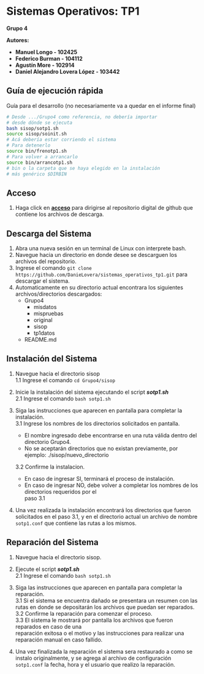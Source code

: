 # Sistemas Operativos: TP1 #  
**Grupo 4**  
  
**Autores:**  
- **Manuel Longo - 102425** 
- **Federico Burman - 104112**   
- **Agustín More - 102914**  
- **Daniel Alejandro Lovera López - 103442**

## Guía de ejecución rápida

Guía para el desarrollo (no necesariamente va a quedar en el informe final)

```sh
# Desde .../Grupo4 como referencia, no debería importar
# desde dónde se ejecuta
bash sisop/sotp1.sh
source sisop/soinit.sh
# Acá debería estar corriendo el sistema
# Para detenerlo
source bin/frenotp1.sh
# Para volver a arrancarlo
source bin/arrancotp1.sh
# bin o la carpeta que se haya elegido en la instalación
# más genérico $DIRBIN
```

## Acceso ##
1. Haga click en **[acceso](https://github.com/DanieLovera/sistemas_operativos_tp1)** para dirigirse al repositorio digital de github que contiene los archivos de descarga.  

## Descarga del Sistema ##
1. Abra una nueva sesión en un terminal de Linux con interprete bash.
2. Navegue hacia un directorio en donde desee se descarguen los archivos del repositorio.
3. Ingrese el comando ```git clone https://github.com/DanieLovera/sistemas_operativos_tp1.git``` para descargar el sistema.
4. Automaticamente en su directorio actual encontrara los siguientes archivos/directorios descargados:  
    - Grupo4
        - misdatos
        - mispruebas
        - original
        - sisop
        - tp1datos
    - README.md 

## Instalación del Sistema ##
1. Navegue hacia el directorio sisop  
    1.1 Ingrese el comando ```cd Grupo4/sisop```
2. Inicie la instalación del sistema ejecutando el script ***sotp1.sh***  
    2.1 Ingrese el comando ```bash sotp1.sh```
3. Siga las instrucciones que aparecen en pantalla para completar la instalación.  
    3.1 Ingrese los nombres de los directorios solicitados en pantalla.  
  
      - El nombre ingresado debe encontrarse en una ruta válida dentro del directorio Grupo4.  
      - No se aceptarán directorios que no existan previamente, por ejemplo: ./sisop/nuevo_directorio  
  
    3.2 Confirme la instalacion.  
      - En caso de ingresar SI, terminará el proceso de instalación.  
      - En caso de ingresar NO, debe volver a completar los nombres de los directorios requeridos por el  
        paso 3.1  
4. Una vez realizada la instalación encontrará los directorios que fueron solicitados en el paso 3.1, y
   en el directorio actual un archivo de nombre ```sotp1.conf``` que contiene las rutas a los mismos.
   
## Reparación del Sistema ##  
1. Navegue hacia el directorio sisop.
2. Ejecute el script ***sotp1.sh***  
    2.1 Ingrese el comando ```bash sotp1.sh```
3. Siga las instrucciones que aparecen en pantalla para completar la reparación.  
    3.1 Si el sistema se encuentra dañado se presentara un resumen con las rutas en donde se depositarán los archivos que puedan ser reparados.  
    3.2 Confirme la reparación para comenzar el proceso.  
    3.3 El sistema le mostrará por pantalla los archivos que fueron reparados en caso de una  
        reparación exitosa o el motivo y las instrucciones para realizar una reparación manual en caso fallido.  
   
4. Una vez finalizada la reparación el sistema sera restaurado a como se instalo originalmente, y se
   agrega al archivo de configuración ```sotp1.conf``` la fecha, hora y el usuario que realizo la reparación.  
